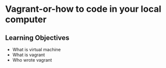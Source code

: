 # Vagrant-or-how to code in your local computer

## Learning Objectives

* What is virtual machine
* What is vagrant
* Who wrote vagrant
